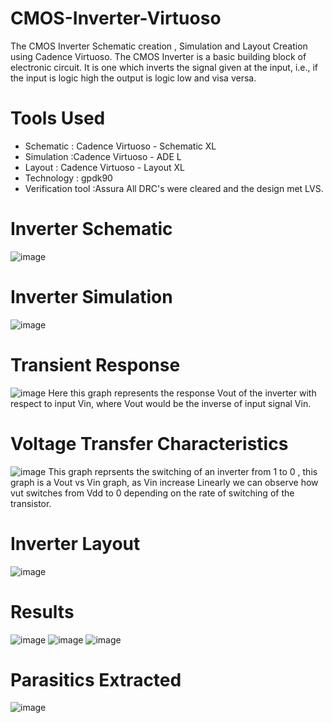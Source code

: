 # CMOS-Inverter-Virtuoso
The CMOS Inverter Schematic creation , Simulation and Layout Creation using Cadence Virtuoso. 
The CMOS Inverter is a basic building block of electronic circuit. It is one which inverts the signal given at the input, i.e., if the input is logic high the output is logic low and visa versa.
# Tools Used 
+ Schematic : Cadence Virtuoso - Schematic XL
+ Simulation :Cadence Virtuoso -  ADE L
+ Layout : Cadence Virtuoso - Layout XL
+ Technology : gpdk90
+ Verification tool :Assura
  All DRC's were cleared and the design met LVS.
# Inverter Schematic
![image](https://github.com/VishwajithVPai/CMOS-Inverter-Virtuoso/assets/130815256/5d91bf27-8c56-4257-984e-1d8cf3567ced)
# Inverter Simulation
![image](https://github.com/VishwajithVPai/CMOS-Inverter-Virtuoso/assets/130815256/cf4a7503-9956-4bd0-a1b7-c20352523a68)
# Transient Response
![image](https://github.com/VishwajithVPai/CMOS-Inverter-Virtuoso/assets/130815256/bf3df8e4-1188-4ac0-8ef5-5767dfd7cb13)
Here this graph represents the response Vout of the inverter with respect to input Vin, where Vout would be the inverse of input signal Vin.
# Voltage Transfer Characteristics
![image](https://github.com/VishwajithVPai/CMOS-Inverter-Virtuoso/assets/130815256/4ead72aa-620e-45a5-a422-f4ccfa1c392b)
This graph reprsents the switching of an inverter from 1 to 0 , this graph is a Vout vs Vin graph, as Vin increase Linearly we can observe how vut switches from Vdd to 0 depending on the rate of switching of the transistor.
# Inverter Layout
![image](https://github.com/VishwajithVPai/CMOS-Inverter-Virtuoso/assets/130815256/8c31c558-b568-4cc1-92ca-e4ecf3d890c2)
# Results
![image](https://github.com/VishwajithVPai/CMOS-Inverter-Virtuoso/assets/130815256/33036918-be93-4fed-9e6a-0a1eccef2b7b)
![image](https://github.com/VishwajithVPai/CMOS-Inverter-Virtuoso/assets/130815256/11528f53-5359-4a27-898b-6adb232fe1a2)
![image](https://github.com/VishwajithVPai/CMOS-Inverter-Virtuoso/assets/130815256/badf1c4e-1512-45c9-a7e5-a640bb94f662)
# Parasitics Extracted
![image](https://github.com/VishwajithVPai/CMOS-Inverter-Virtuoso/assets/130815256/61eb7461-f8b9-49a0-9657-293f042f4b11)









